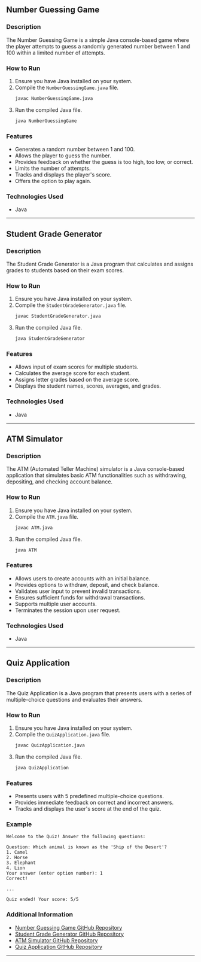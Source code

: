 

## Number Guessing Game

### Description
The Number Guessing Game is a simple Java console-based game where the player attempts to guess a randomly generated number between 1 and 100 within a limited number of attempts.

### How to Run
1. Ensure you have Java installed on your system.
2. Compile the `NumberGuessingGame.java` file.
   ```bash
   javac NumberGuessingGame.java
   ```
3. Run the compiled Java file.
   ```bash
   java NumberGuessingGame
   ```

### Features
- Generates a random number between 1 and 100.
- Allows the player to guess the number.
- Provides feedback on whether the guess is too high, too low, or correct.
- Limits the number of attempts.
- Tracks and displays the player's score.
- Offers the option to play again.

### Technologies Used
- Java

---

## Student Grade Generator

### Description
The Student Grade Generator is a Java program that calculates and assigns grades to students based on their exam scores.

### How to Run
1. Ensure you have Java installed on your system.
2. Compile the `StudentGradeGenerator.java` file.
   ```bash
   javac StudentGradeGenerator.java
   ```
3. Run the compiled Java file.
   ```bash
   java StudentGradeGenerator
   ```

### Features
- Allows input of exam scores for multiple students.
- Calculates the average score for each student.
- Assigns letter grades based on the average score.
- Displays the student names, scores, averages, and grades.

### Technologies Used
- Java

---

## ATM Simulator

### Description
The ATM (Automated Teller Machine) simulator is a Java console-based application that simulates basic ATM functionalities such as withdrawing, depositing, and checking account balance.

### How to Run
1. Ensure you have Java installed on your system.
2. Compile the `ATM.java` file.
   ```bash
   javac ATM.java
   ```
3. Run the compiled Java file.
   ```bash
   java ATM
   ```

### Features
- Allows users to create accounts with an initial balance.
- Provides options to withdraw, deposit, and check balance.
- Validates user input to prevent invalid transactions.
- Ensures sufficient funds for withdrawal transactions.
- Supports multiple user accounts.
- Terminates the session upon user request.

### Technologies Used
- Java

---

## Quiz Application

### Description
The Quiz Application is a Java program that presents users with a series of multiple-choice questions and evaluates their answers.

### How to Run
1. Ensure you have Java installed on your system.
2. Compile the `QuizApplication.java` file.
   ```bash
   javac QuizApplication.java
   ```
3. Run the compiled Java file.
   ```bash
   java QuizApplication
   ```

### Features
- Presents users with 5 predefined multiple-choice questions.
- Provides immediate feedback on correct and incorrect answers.
- Tracks and displays the user's score at the end of the quiz.

### Example
```
Welcome to the Quiz! Answer the following questions:

Question: Which animal is known as the 'Ship of the Desert'?
1. Camel
2. Horse
3. Elephant
4. Lion
Your answer (enter option number): 1
Correct!

...

Quiz ended! Your score: 5/5
```

### Additional Information
- [Number Guessing Game GitHub Repository](https://github.com/jayant77778/CODSOFT/tree/main/number%20guessing%20game)
- [Student Grade Generator GitHub Repository](https://github.com/jayant77778/CODSOFT/tree/main/studentgrade%20genrator)
- [ATM Simulator GitHub Repository](https://github.com/jayant77778/CODSOFT/tree/main/atmgenerator)
- [Quiz Application GitHub Repository](https://github.com/jayant77778/CODSOFT/tree/main/quiz%20application)

---
